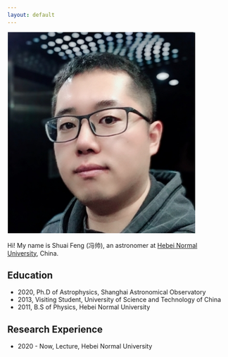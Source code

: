 ```yaml
---
layout: default
---
```


<img class="profile-picture" src="sfeng.png">

Hi! My name is Shuai Feng (冯帅), an astronomer at [Hebei Normal University](http://www.hebtu.edu.cn/), China. 

## Education

* 2020, Ph.D of Astrophysics, Shanghai Astronomical Observatory
* 2013, Visiting Student, University of Science and Technology of China
* 2011, B.S of Physics, Hebei Normal University

## Research Experience

* 2020 - Now, Lecture, Hebei Normal University
